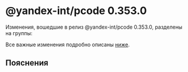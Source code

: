 # @yandex-int/pcode 0.353.0

<!-- ЧЕЛОВЕЧЕСКОЕ ВСТУПЛЕНИЕ -->

Изменения, вошедшие в релиз @yandex-int/pcode 0.353.0, разделены на группы:

Все важные изменения подробно описаны [ниже](#Пояснения).

## Пояснения

